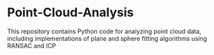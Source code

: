 # Point-Cloud-Analysis
This repository contains Python code for analyzing point cloud data, including implementations of plane and sphere fitting algorithms using RANSAC and ICP
